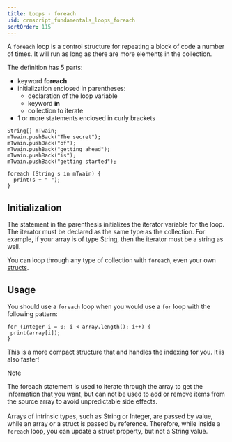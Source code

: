 ```yaml
---
title: Loops - foreach
uid: crmscript_fundamentals_loops_foreach
sortOrder: 115
---
```


A `foreach` loop is a control structure for repeating a block of code a number of times. It will run as long as there are more elements in the collection.

The definition has 5 parts:

* keyword **foreach**
* initialization enclosed in parentheses:
  * declaration of the loop variable
  * keyword **in**
  * collection to iterate
* 1 or more statements enclosed in curly brackets

```crmscript!
String[] mTwain;
mTwain.pushBack("The secret");
mTwain.pushBack("of");
mTwain.pushBack("getting ahead");
mTwain.pushBack("is");
mTwain.pushBack("getting started");

foreach (String s in mTwain) {
  print(s + " ");
}
```

## Initialization

The statement in the parenthesis initializes the iterator variable for the loop. The iterator must be declared as the same type as the collection. For example, if your array is of type String, then the iterator must be a string as well.

You can loop through any type of collection with `foreach`, even your own [structs](./structs.md).

## Usage

You should use a `foreach` loop when you would use a `for` loop with the following pattern:

```crmscript
for (Integer i = 0; i < array.length(); i++) {
 print(array[i]);
}
```

This is a more compact structure that and handles the indexing for you. It is also faster!

> [!NOTE]
> The foreach statement is used to iterate through the array to get the information that you want, but can not be used to add or remove items from the source array to avoid unpredictable side effects. <br/><br/> Arrays of intrinsic types, such as String or Integer, are passed by value, while an array or a struct is passed by reference. Therefore, while inside a `foreach` loop, you can update a struct property, but not a String value.
